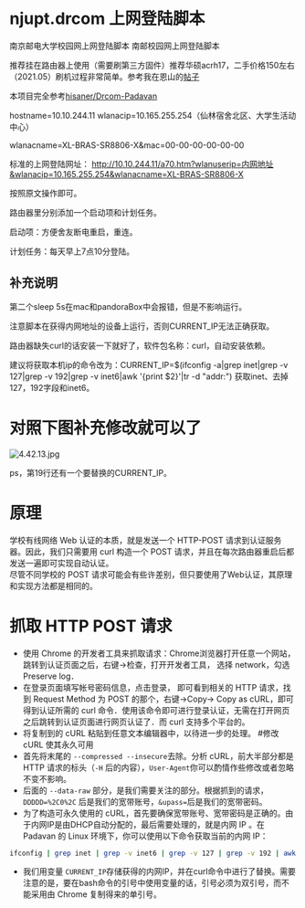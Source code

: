 # njupt.drcom 上网登陆脚本
南京邮电大学校园网上网登陆脚本
南邮校园网上网登陆脚本

推荐挂在路由器上使用（需要刷第三方固件）推荐华硕acrh17，二手价格150左右（2021.05）刷机过程非常简单。参考我在恩山的[帖子](https://www.right.com.cn/forum/thread-4137387-1-1.html)

本项目完全参考[hisaner/Drcom-Padavan](https://github.com/hisaner/Drcom-Padavan)

hostname=10.10.244.11
wlanacip=10.165.255.254（仙林宿舍北区、大学生活动中心）

wlanacname=XL-BRAS-SR8806-X&mac=00-00-00-00-00-00

标准的上网登陆网址：
http://10.10.244.11/a70.htm?wlanuserip=内网地址&wlanacip=10.165.255.254&wlanacname=XL-BRAS-SR8806-X

按照原文操作即可。

路由器里分别添加一个启动项和计划任务。

启动项：方便舍友断电重启，重连。

计划任务：每天早上7点10分登陆。

## 补充说明
第二个sleep 5s在mac和pandoraBox中会报错，但是不影响运行。

注意脚本在获得内网地址的设备上运行，否则CURRENT_IP无法正确获取。

路由器缺失curl的话安装一下就好了，软件包名称：curl，自动安装依赖。

建议将获取本机ip的命令改为：CURRENT_IP=$(ifconfig -a|grep inet|grep -v 127|grep -v 192|grep -v inet6|awk '{print $2}'|tr -d "addr:")
获取inet、去掉127，192字段和inet6。

# 对照下图补充修改就可以了
![4.42.13.jpg](https://i.loli.net/2021/06/01/izoITGnDBNkLAwS.jpg)

ps，第19行还有一个要替换的CURRENT_IP。

# 原理
学校有线网络 Web 认证的本质，就是发送一个 HTTP-POST 请求到认证服务器。因此，我们只需要用 curl 构造一个 POST 请求，并且在每次路由器重启后都发送一遍即可实现自动认证。<br />
尽管不同学校的 POST 请求可能会有些许差别，但只要使用了Web认证，其原理和实现方法都是相同的。

# 抓取 HTTP POST 请求

- 使用 Chrome 的开发者工具来抓取请求：Chrome浏览器打开任意一个网站，跳转到认证页面之后，右键->检查，打开开发者工具， 选择 network，勾选 Preserve log．
- 在登录页面填写帐号密码信息，点击登录， 即可看到相关的 HTTP 请求，找到 Request Method 为 POST 的那个，右键->Copy-> Copy as cURL，即可得到认证所需的 curl 命令．使用该命令即可进行登录认证，无需在打开网页之后跳转到认证页面进行网页认证了．而 curl 支持多个平台的。
- 将复制到的 cURL 粘贴到任意文本编辑器中，以待进一步的处理。
#修改 cURL 使其永久可用
- 首先将末尾的 `--compressed --insecure`去除。分析 cURL，前大半部分都是 HTTP 请求的标头（`-H` 后的内容），`User-Agent`你可以酌情作些修改或者忽略不变不影响。
- 后面的 `--data-raw` 部分，是我们需要关注的部分。根据抓到的请求，`DDDDD=%2C0%2C` 后是我们的宽带账号，`&upass=`后是我们的宽带密码。
- 为了构造可永久使用的 cURL，首先要确保宽带账号、宽带密码是正确的。由于内网IP是由DHCP自动分配的，最后需要处理的，就是内网 IP 。在 Padavan 的 Linux 环境下，你可以使用以下命令获取当前的内网 IP：
```Bash
ifconfig | grep inet | grep -v inet6 | grep -v 127 | grep -v 192 | awk '{print $(NF-2)}' | cut -d ':' -f2
```
- 我们用变量 `CURRENT_IP`存储获得的内网IP，并在curl命令中进行了替换。需要注意的是，要在bash命令的引号中使用变量的话，引号必须为双引号，而不能采用由 Chrome 复制得来的单引号。
